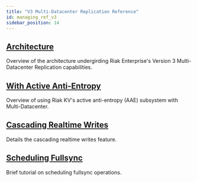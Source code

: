 ```yaml
---
title: "V3 Multi-Datacenter Replication Reference"
id: managing_ref_v3
sidebar_position: 14
---
```


[v3 mdc arch]: ./architecture.md

[v3 mdc aae]: ./aae.md

[v3 mdc cascade]: ./cascading-writes.md

[v3 mdc fullsync]: ./scheduling-fullsync.md

## [Architecture][v3 mdc arch]

Overview of the architecture undergirding Riak Enterprise's Version 3 Multi-Datacenter Replication capabilities.

## [With Active Anti-Entropy][v3 mdc aae]

Overview of using Riak KV's active anti-entropy (AAE) subsystem with Multi-Datacenter.

## [Cascading Realtime Writes][v3 mdc cascade]

Details the cascading realtime writes feature.

## [Scheduling Fullsync][v3 mdc fullsync]

Brief tutorial on scheduling fullsync operations.
